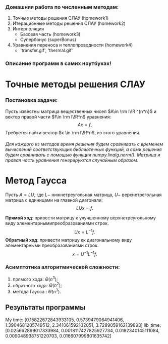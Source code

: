 ### Домашняя работа по численным методам:
1. Точные методы решения СЛАУ (homework1)
2. Итерационные методы решения СЛАУ (homework2)
3. Интерполяция
   - Базовая часть (homework3)
   - Супербонус (superBonus)
4. Уравнения переноса и теплопроводности (homework4)
   -  'transfer.gif', 'thermal.gif'
   
### Описание программ в самих ноутбуках!

# Точные методы решения СЛАУ

### Постановка задачи:
Пусть известны матрица вещественных чисел $A\in \rm I\!R ^{n*n}$ и вектор правой части $f\in \rm I\!R^n$ уравнения:
$$Ax = f,$$
Требуется найти вектор $x \in \rm I\!R^n$, из этого уравнения.


###### Для каждого из методов время решения будем сравнивать с временем вычислений соответствующих библиотечных функций, а сами решения будем сравнивать с помощью функции *numpy.linalg.norm()*. Матрица и правая часть уравнения генерируются  случайным образом.

#  




# Метод Гаусса

Пусть $A=LU$, где $L-$ нижнетреугольная матрица, $U-$ верхнетрегольная матрица с единицами на главной диагонали:
$$LUx=f.$$


**Прямой ход**: привести матрицу к улучшенному верхнетреугольному виду элементарнымипреобразованиями строк.
$$Ux = L^{-1}f.$$
**Обратный ход**: привести матрицу кк диагональному виду элементарными преобразованиями строк.
$$x = U^{-1}L^{-1}f.$$

### Асимптотика алгоритмической сложности:
1. прямого хода: $\Theta(n^3);$
2. обратного хода: $\Theta(n^2);$
3. метода Гаусса : $\Theta(n^3)$.

## Результаты программы
My time:  [0.15822672843933105, 0.5739479064941406, 1.3904681205749512, 2.341061592102051, 3.7289059162139893]
lib_time:  [0.025662899017333984, 0.0018117427825927734, 0.0182340145111084, 0.009048938751220703, 0.016607999801635742]




